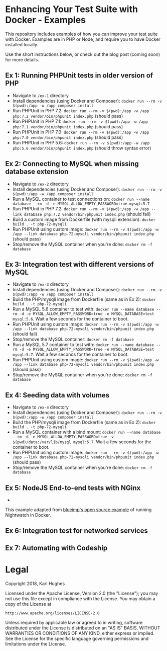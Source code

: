 # Enhancing Your Test Suite with Docker - Examples

This repository includes examples of how you can improve your test suite with Docker. Examples are in PHP or Node, and require you to have Docker installed locally.

Use the short instructions below, or check out the blog post (coming soon) for more details.

## Ex 1: Running PHPUnit tests in older version of PHP

- Navigate to `/ex-1` directory
- Install dependencies (using Docker and Composer): `docker run --rm -v $(pwd):/app -w /app composer install`
- Run PHPUnit in PHP 7.2: `docker run --rm -v $(pwd):/app -w /app php:7.2 vendor/bin/phpunit index.php` (should pass)
- Run PHPUnit in PHP 7.1: `docker run --rm -v $(pwd):/app -w /app php:7.1 vendor/bin/phpunit index.php` (should pass)
- Run PHPUnit in PHP 7.0: `docker run --rm -v $(pwd):/app -w /app php:7.0 vendor/bin/phpunit index.php` (should pass)
- Run PHPUnit in PHP 5.6: `docker run --rm -v $(pwd):/app -w /app php:5.6 vendor/bin/phpunit index.php` (should throw syntax error)

## Ex 2: Connecting to MySQL when missing database extension

- Navigate to `/ex-2` directory
- Install dependencies (using Docker and Composer): `docker run --rm -v $(pwd):/app -w /app composer install`
- Run a MySQL container to test connections on: `docker run --name database --rm -d -e MYSQL_ALLOW_EMPTY_PASSWORD=true mysql:5.7`
- Run PHPUnit in PHP 7.2: `docker run --rm -v $(pwd):/app -w /app --link database php:7.2 vendor/bin/phpunit index.php` (should fail)
- Build a custom image from Dockerfile (with mysqli extension): `docker build . -t php-72-mysqli`
- Run PHPUnit using custom image: `docker run --rm -v $(pwd):/app -w /app --link database php-72-mysqli vendor/bin/phpunit index.php` (should pass)
- Stop/remove the MySQL container when you're done: `docker rm -f database`

## Ex 3: Integration test with different versions of MySQL

- Navigate to `/ex-3` directory
- Install dependencies (using Docker and Composer): `docker run --rm -v $(pwd):/app -w /app composer install`
- Build the PHP/mysqli image from Dockerfile (same as in Ex 2): `docker build . -t php-72-mysqli`
- Run a MySQL 5.6 container to test with: `docker run --name database --rm -d -e MYSQL_ALLOW_EMPTY_PASSWORD=true -e MYSQL_DATABASE=test mysql:5.6`. Wait a few seconds for the container to boot.
- Run PHPUnit using custom image: `docker run --rm -v $(pwd):/app -w /app --link database php-72-mysqli vendor/bin/phpunit index.php` (should fail)
- Stop/remove the MySQL container: `docker rm -f database`
- Run a MySQL 5.7 container to test with: `docker run --name database --rm -d -e MYSQL_ALLOW_EMPTY_PASSWORD=true -e MYSQL_DATABASE=test mysql:5.7`. Wait a few seconds for the container to boot.
- Run PHPUnit using custom image: `docker run --rm -v $(pwd):/app -w /app --link database php-72-mysqli vendor/bin/phpunit index.php` (should pass)
- Stop/remove the MySQL container when you're done: `docker rm -f database`

## Ex 4: Seeding data with volumes

- Navigate to `/ex-4` directory
- Install dependencies (using Docker and Composer): `docker run --rm -v $(pwd):/app -w /app composer install`
- Build the PHP/mysqli image from Dockerfile (same as in Ex 2): `docker build . -t php-72-mysqli`
- Run a MySQL container with a bind mount: `docker run --name database --rm -d -e MYSQL_ALLOW_EMPTY_PASSWORD=true -v $(pwd)/data:/var/lib/mysql mysql:5.7`. Wait a few seconds for the container to boot.
- Run PHPUnit using custom image: `docker run --rm -v $(pwd):/app -w /app --link database php-72-mysqli vendor/bin/phpunit index.php` (should pass)
- Stop/remove the MySQL container when you're done: `docker rm -f database`

## Ex 5: NodeJS End-to-end tests with NGinx

- 

This example adapted from [blueimp's open source example](https://github.com/blueimp/nightwatch) of running Nightwatch in Docker.

## Ex 6: Integration test for networked services

## Ex 7: Automating with Codeship


# Legal

Copyright 2018, Karl Hughes

Licensed under the Apache License, Version 2.0 (the "License");
you may not use this file except in compliance with the License.
You may obtain a copy of the License at

    http://www.apache.org/licenses/LICENSE-2.0

Unless required by applicable law or agreed to in writing, software
distributed under the License is distributed on an "AS IS" BASIS,
WITHOUT WARRANTIES OR CONDITIONS OF ANY KIND, either express or implied.
See the License for the specific language governing permissions and
limitations under the License.
